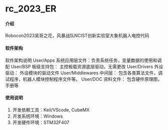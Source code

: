 # rc_2023_ER

#### 介绍
Robocon2023吴哥之花，风暴战队NCIST创新实验室大象机器人电控代码

#### 软件架构
软件架构说明
	User/Apps		 系统应用层文件：负责系统任务，变量数据的使用和调配
	User/BSP		 板级支持包：	 主控板载资源底层驱动，无需更改
	User/Drivers	 外设驱动：		 外设模块的驱动文件
	User/Middlewares 中间层：		 包含各类算法文件，调试程序，机器人模块控制程序文件等。
	User/DOC		 资料文件：		 包含硬件原理图，手册等

#### 使用说明

1.  开发依赖工具：Keil/VScode, CubeMX
2.  开发系统环境：Windows
3.  开发硬件环境：STM32F407

